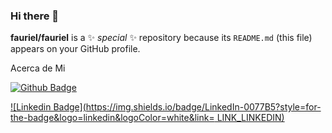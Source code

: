 ### Hi there 👋


**fauriel/fauriel** is a ✨ _special_ ✨ repository because its `README.md` (this file) appears on your GitHub profile.

Acerca de Mi

[![Github Badge](https://img.shields.io/badge/-Github-000?style=flat-square&logo=Github&logoColor=white&link=LINK_GIT)](https://github.com/fauriel)

[![Linkedin Badge](https://img.shields.io/badge/LinkedIn-0077B5?style=for-the-badge&logo=linkedin&logoColor=white&link= LINK_LINKEDIN)]( LINK_LINKEDIN)

